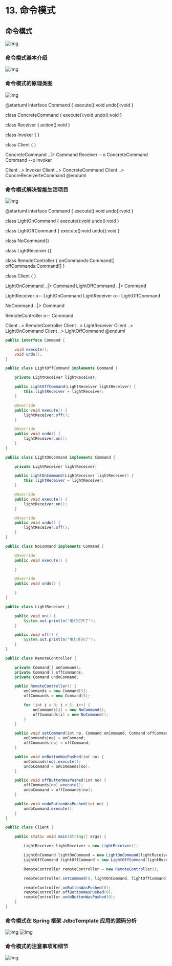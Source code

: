 # 13. 命令模式

## 命令模式

![Img](https://xingqiu-tuchuang-1256524210.cos.ap-shanghai.myqcloud.com/8919/yank-note-picgo-img-20220730174352.png)

### 命令模式基本介绍

![Img](https://xingqiu-tuchuang-1256524210.cos.ap-shanghai.myqcloud.com/8919/yank-note-picgo-img-20220730174613.png)

### 命令模式的原理类图

![Img](https://xingqiu-tuchuang-1256524210.cos.ap-shanghai.myqcloud.com/8919/yank-note-picgo-img-20220730180804.png)

@startuml
interface Command {
execute():void
undo():void
}

class ConcreteCommand {
execute():void
undo():void
}

class Receiver {
action():void
}

class Invoker {
}

class Client {
}

ConcreteCommand ..|> Command
Receiver --o ConcreteCommand
Command --o Invoker

Client ..> Invoker
Client ..> ConcreteCommand
Client ..> ConcreReceiverteCommand
@enduml

### 命令模式解决智能生活项目

![Img](https://xingqiu-tuchuang-1256524210.cos.ap-shanghai.myqcloud.com/8919/yank-note-picgo-img-20220730180921.png)

@startuml
interface Command {
execute():void
undo():void
}

class LightOnCommand {
execute():void
undo():void
}

class LightOffCommand {
execute():void
undo():void
}

class NoCommand{}

class LightReceiver {}

class RemoteController {
onCommands:Command[]
offCommands:Command[]
}

class Client {
}

LightOnCommand ..|> Command
LightOffCommand ..|> Command

LightReceiver o-- LightOnCommand
LightReceiver o-- LightOffCommand

NoCommand ..|> Command

RemoteController o-- Command

Client ..> RemoteController
Client ..> LightReceiver
Client ..> LightOnCommand
Client ..> LightOffCommand
@enduml

```java
public interface Command {

    void execute();
    void undo();
}

public class LightOffCommand implements Command {

    private LightReceiver lightReceiver;

    public LightOffCommand(LightReceiver lightReceiver) {
        this.lightReceiver = lightReceiver;
    }

    @Override
    public void execute() {
        lightReceiver.off();
    }

    @Override
    public void undo() {
        lightReceiver.on();
    }
}

public class LightOnCommand implements Command {

    private LightReceiver lightReceiver;

    public LightOnCommand(LightReceiver lightReceiver) {
        this.lightReceiver = lightReceiver;
    }

    @Override
    public void execute() {
        lightReceiver.on();
    }

    @Override
    public void undo() {
        lightReceiver.off();
    }
}

public class NoCommand implements Command {

    @Override
    public void execute() {

    }

    @Override
    public void undo() {

    }
}

public class LightReceiver {

    public void on() {
        System.out.println("电灯打开了");
    }

    public void off() {
        System.out.println("电灯关闭了");
    }
}

public class RemoteController {

    private Command[] onCommands;
    private Command[] offCommands;
    private Command undoCommand;

    public RemoteController() {
        onCommands = new Command[5];
        offCommands = new Command[5];

        for (int i = 0; i < 5; i++) {
            onCommands[i] = new NoCommand();
            offCommands[i] = new NoCommand();
        }
    }

    public void setCommand(int no, Command onCommand, Command offCommand) {
        onCommands[no] = onCommand;
        offCommands[no] = offCommand;
    }

    public void onButtonWasPushed(int no) {
        onCommands[no].execute();
        undoCommand = onCommands[no];
    }

    public void offButtonWasPushed(int no) {
        offCommands[no].execute();
        undoCommand = offCommands[no];
    }

    public void undoButtonWasPushed(int no) {
        undoCommand.execute();
    }
}

public class Client {

    public static void main(String[] args) {

        LightReceiver lightReceiver = new LightReceiver();

        LightOnCommand lightOnCommand = new LightOnCommand(lightReceiver);
        LightOffCommand lightOffCommand = new LightOffCommand(lightReceiver);

        RemoteController remoteController = new RemoteController();

        remoteController.setCommand(0, lightOnCommand, lightOffCommand);

        remoteController.onButtonWasPushed(0);
        remoteController.offButtonWasPushed(0);
        remoteController.undoButtonWasPushed(0);
    }
}
```

### 命令模式在 Spring 框架 JdbcTemplate 应用的源码分析

![Img](https://xingqiu-tuchuang-1256524210.cos.ap-shanghai.myqcloud.com/8919/yank-note-picgo-img-20220730190046.png)
![Img](https://xingqiu-tuchuang-1256524210.cos.ap-shanghai.myqcloud.com/8919/yank-note-picgo-img-20220730190058.png)

### 命令模式的注意事项和细节

![Img](https://xingqiu-tuchuang-1256524210.cos.ap-shanghai.myqcloud.com/8919/yank-note-picgo-img-20220730190142.png)
